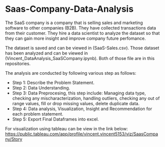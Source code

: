 # Saas-Company-Data-Analysis

The SaaS company is a company that is selling sales and marketing software to other companies (B2B). They have collected transactions data from their customer. They hire a data scientist to analyze the dataset so that they can gain more insight and improve company future perfomance.

The dataset is saved and can be viewed in (SaaS-Sales.csv).
Those dataset has been analyzed and can be viewed in (Vincent_DataAnalysis_SaaSCompany.ipynb).
Both of those file are in this repositories.

The analysis are conducted by following various step as follows:
- Step 1: Describe the Problem Statement.
- Step 2: Data Understanding.
- Step 3: Data Preprocesing, this step include: Managing data type, checking any mischaracterization, handling outliers, checking any out of range values, fill or drop missing values, delete duplicate data.
- Step 4: Data analysis, Visualization, Insight and Recommendation for each problem statement.
- Step 5: Export Final Dataframes into excel.

For visualization using tableau can be view in the link below:
https://public.tableau.com/app/profile/vincent.vincent5153/viz/SaasCompany/Story

